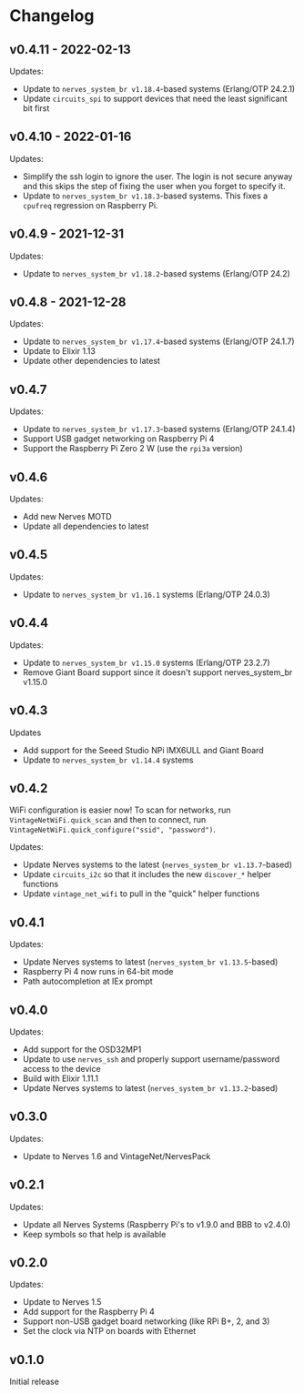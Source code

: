 # Changelog

## v0.4.11 - 2022-02-13

Updates:

* Update to `nerves_system_br v1.18.4`-based systems (Erlang/OTP 24.2.1)
* Update `circuits_spi` to support devices that need the least significant bit
  first

## v0.4.10 - 2022-01-16

Updates:

* Simplify the ssh login to ignore the user. The login is not secure anyway and
  this skips the step of fixing the user when you forget to specify it.
* Update to `nerves_system_br v1.18.3`-based systems. This fixes a `cpufreq`
  regression on Raspberry Pi.

## v0.4.9 - 2021-12-31

Updates:

* Update to `nerves_system_br v1.18.2`-based systems (Erlang/OTP 24.2)

## v0.4.8 - 2021-12-28

Updates:

* Update to `nerves_system_br v1.17.4`-based systems (Erlang/OTP 24.1.7)
* Update to Elixir 1.13
* Update other dependencies to latest

## v0.4.7

Updates:

* Update to `nerves_system_br v1.17.3`-based systems (Erlang/OTP 24.1.4)
* Support USB gadget networking on Raspberry Pi 4
* Support the Raspberry Pi Zero 2 W (use the `rpi3a` version)

## v0.4.6

Updates:

* Add new Nerves MOTD
* Update all dependencies to latest

## v0.4.5

Updates:

* Update to `nerves_system_br v1.16.1` systems (Erlang/OTP 24.0.3)

## v0.4.4

Updates:

* Update to `nerves_system_br v1.15.0` systems (Erlang/OTP 23.2.7)
* Remove Giant Board support since it doesn't support nerves_system_br v1.15.0

## v0.4.3

Updates

* Add support for the Seeed Studio NPi IMX6ULL and Giant Board
* Update to `nerves_system_br v1.14.4` systems

## v0.4.2

WiFi configuration is easier now! To scan for networks, run
`VintageNetWiFi.quick_scan` and then to connect, run
`VintageNetWiFi.quick_configure("ssid", "password")`.

Updates:

* Update Nerves systems to the latest (`nerves_system_br v1.13.7`-based)
* Update `circuits_i2c` so that it includes the new `discover_*` helper
  functions
* Update `vintage_net_wifi` to pull in the "quick" helper functions

## v0.4.1

Updates:

* Update Nerves systems to latest (`nerves_system_br v1.13.5`-based)
* Raspberry Pi 4 now runs in 64-bit mode
* Path autocompletion at IEx prompt

## v0.4.0

Updates:

* Add support for the OSD32MP1
* Update to use `nerves_ssh` and properly support username/password access to
  the device
* Build with Elixir 1.11.1
* Update Nerves systems to latest (`nerves_system_br v1.13.2`-based)

## v0.3.0

Updates:

* Update to Nerves 1.6 and VintageNet/NervesPack

## v0.2.1

Updates:

* Update all Nerves Systems (Raspberry Pi's to v1.9.0 and BBB to v2.4.0)
* Keep symbols so that help is available

## v0.2.0

Updates:

* Update to Nerves 1.5
* Add support for the Raspberry Pi 4
* Support non-USB gadget board networking (like RPi B+, 2, and 3)
* Set the clock via NTP on boards with Ethernet

## v0.1.0

Initial release
